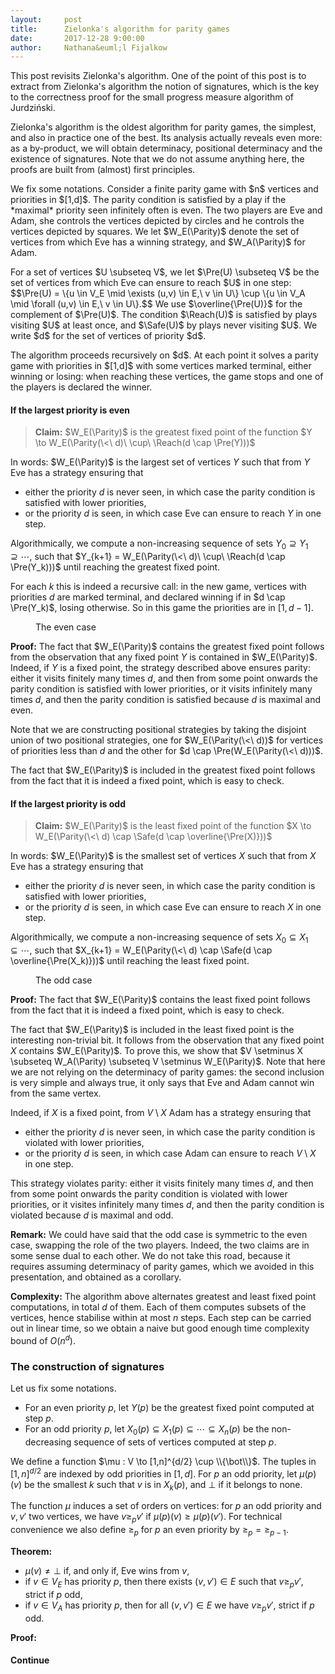 ```yaml
---
layout:     post
title:      Zielonka's algorithm for parity games
date:       2017-12-28 9:00:00
author:     Nathana&euml;l Fijalkow
---
```


<script type="text/x-mathjax-config">
MathJax.Hub.Config({
  TeX: {
    Macros: {
      G: "{\\mathcal{G}}",
      VE: "{V_E}",
      Parity: "{\\mathrm{Parity}}",
      Pre: "{\\mathrm{Pre}}",
      Reach: "{\\mathrm{Reach}}",
      Safe: "{\\mathrm{Safe}}",
      LFP: "{\\mathrm{LFP}}",
      GFP: "{\\mathrm{GFP}}",
      N: "{\\mathbb{N}}",
      nN: "{_{n \\in \\mathbb{N}}}",
      priority: "{\\{1,\\ldots,d\\}}",
    }
  }
});
</script>

<p class="intro"><span class="dropcap">T</span>his post revisits Zielonka's algorithm.
One of the point of this post is to extract from Zielonka's algorithm the notion of signatures, which is the key to the correctness proof for 
the small progress measure algorithm of Jurdzi&#324;ski.</p>

<p>Zielonka's algorithm is the oldest algorithm for parity games, the simplest, and also in practice one of the best.
Its analysis actually reveals even more: as a by-product, we will obtain determinacy, positional determinacy and the existence of signatures.
Note that we do not assume anything here, the proofs are built from (almost) first principles.</p>

<p>We fix some notations. Consider a finite parity game with $n$ vertices and priorities in $[1,d]$.
The parity condition is satisfied by a play if the *maximal* priority seen infinitely often is even.
The two players are Eve and Adam, she controls the vertices depicted by circles and he controls the vertices depicted by squares.
We let $W_E(\Parity)$ denote the set of vertices from which Eve has a winning strategy, and $W_A(\Parity)$ for Adam.</p>

<p>For a set of vertices $U \subseteq V$, we let $\Pre(U) \subseteq V$ be the set of vertices from which Eve can ensure to reach $U$ in one step:
$$\Pre(U) = \{u \in V_E \mid \exists (u,v) \in E,\ v \in U\} \cup \{u \in V_A \mid \forall (u,v) \in E,\ v \in U\}.$$
We use $\overline{\Pre(U)}$ for the complement of $\Pre(U)$.
The condition $\Reach(U)$ is satisfied by plays visiting $U$ at least once, and $\Safe(U)$ by plays never visiting $U$.
We write $d$ for the set of vertices of priority $d$.</p>

<p>The algorithm proceeds recursively on $d$.
At each point it solves a parity game with priorities in $[1,d]$ with some vertices marked terminal, either winning or losing:
when reaching these vertices, the game stops and one of the players is declared the winner.</p>

#### If the largest priority is even

> **Claim:** 
$W_E(\Parity)$ is the greatest fixed point of the function $Y \to W_E(\Parity(\<\ d)\ \cup\ \Reach(d \cap \Pre(Y)))$

In words: $W_E(\Parity)$ is the largest set of vertices $Y$ such that from $Y$ Eve has a strategy ensuring that 
* either the priority $d$ is never seen, in which case the parity condition is satisfied with lower priorities,
* or the priority $d$ is seen, in which case Eve can ensure to reach $Y$ in one step.

Algorithmically, we compute a non-increasing sequence of sets $Y_0 \supseteq Y_1 \supseteq \cdots$,
such that $Y_{k+1} = W_E(\Parity(\<\ d)\ \cup\ \Reach(d \cap \Pre(Y_k)))$ until reaching the greatest fixed point.

For each $k$ this is indeed a recursive call: in the new game, vertices with priorities $d$ are marked terminal, and declared
winning if in $d \cap \Pre(Y_k)$, losing otherwise. So in this game the priorities are in $[1,d-1]$.

<figure>
	<img src="{{ '/images/parity_even.svg' | prepend: site.baseurl }}" alt=""> 
	<figcaption>The even case</figcaption>
</figure>

**Proof:**
The fact that $W_E(\Parity)$ contains the greatest fixed point follows from the observation that any fixed point $Y$ is contained in $W_E(\Parity)$.
Indeed, if $Y$ is a fixed point, the strategy described above ensures parity: either it visits finitely many times $d$,
and then from some point onwards the parity condition is satisfied with lower priorities, or it visits infinitely many times $d$,
and then the parity condition is satisfied because $d$ is maximal and even.

Note that we are constructing positional strategies by taking the disjoint union of two positional strategies,
one for $W_E(\Parity(\<\ d))$ for vertices of priorities less than $d$ and the other for $d \cap \Pre(W_E(\Parity(\<\ d)))$.

The fact that $W_E(\Parity)$ is included in the greatest fixed point follows from the fact that it is indeed a fixed point,
which is easy to check.

#### If the largest priority is odd

> **Claim:** 
$W_E(\Parity)$ is the least fixed point of the function $X \to W_E(\Parity(\<\ d) \cap \Safe(d \cap \overline{\Pre(X)}))$

In words: $W_E(\Parity)$ is the smallest set of vertices $X$ such that from $X$ Eve has a strategy ensuring that 
* either the priority $d$ is never seen, in which case the parity condition is satisfied with lower priorities,
* or the priority $d$ is seen, in which case Eve can ensure to reach $X$ in one step.

Algorithmically, we compute a non-increasing sequence of sets $X_0 \subseteq X_1 \subseteq \cdots$,
such that $X_{k+1} = W_E(\Parity(\<\ d) \cap \Safe(d \cap \overline{\Pre(X_k)}))$ until reaching the least fixed point.

<figure>
	<img src="{{ '/images/parity_odd.svg' | prepend: site.baseurl }}" alt=""> 
	<figcaption>The odd case</figcaption>
</figure>

**Proof:**
The fact that $W_E(\Parity)$ contains the least fixed point follows from the fact that it is indeed a fixed point,
which is easy to check.

The fact that $W_E(\Parity)$ is included in the least fixed point is the interesting non-trivial bit.
It follows from the observation that any fixed point $X$ contains $W_E(\Parity)$.
To prove this, we show that $V \setminus X \subseteq W_A(\Parity) \subseteq V \setminus W_E(\Parity)$.
Note that here we are not relying on the determinacy of parity games: the second inclusion is very simple and always true,
it only says that Eve and Adam cannot win from the same vertex.

Indeed, if $X$ is a fixed point, from $V \setminus X$ Adam has a strategy ensuring that
* either the priority $d$ is never seen, in which case the parity condition is violated with lower priorities,
* or the priority $d$ is seen, in which case Adam can ensure to reach $V \setminus X$ in one step.

This strategy violates parity: either it visits finitely many times $d$,
and then from some point onwards the parity condition is violated with lower priorities, 
or it visites infinitely many times $d$, and then the parity condition is violated because $d$ is maximal and odd.

**Remark:**
We could have said that the odd case is symmetric to the even case, swapping the role of the two players.
Indeed, the two claims are in some sense dual to each other.
We do not take this road, because it requires assuming determinacy of parity games, which we avoided in this presentation,
and obtained as a corollary.

**Complexity:**
The algorithm above alternates greatest and least fixed point computations, in total $d$ of them.
Each of them computes subsets of the vertices, hence stabilise within at most $n$ steps.
Each step can be carried out in linear time, so we obtain a naive but good enough time complexity bound of $O(n^d)$.

### The construction of signatures

Let us fix some notations. 
* For an even priority $p$, let $Y(p)$ be the greatest fixed point computed at step $p$.
* For an odd priority $p$, let $X_0(p) \subseteq X_1(p) \subseteq \cdots \subseteq X_n(p)$ be the non-decreasing sequence of sets of vertices computed at step $p$.

We define a function $\mu : V \to [1,n]^{d/2} \cup \\{\bot\\}$.
The tuples in $[1,n]^{d/2}$ are indexed by odd priorities in $[1,d]$.
For $p$ an odd priority, let $\mu(p)(v)$ be the smallest $k$ such that $v$ is in $X_k(p)$, and $\bot$ if it belongs to none.

The function $\mu$ induces a set of orders on vertices: for $p$ an odd priority and $v,v'$ two vertices, we have $v \ge_p v'$ if
$\mu(p)(v) \ge \mu(p)(v')$. For technical convenience we also define $\ge_p$ for $p$ an even priority by $\ge_p = \ge_{p-1}$.

**Theorem:**
* $\mu(v) \neq \bot$ if, and only if, Eve wins from $v$,
* if $v \in V_E$ has priority $p$, then there exists $(v,v') \in E$ such that $v \ge_p v'$, strict if $p$ odd,
* if $v \in V_A$ has priority $p$, then for all $(v,v') \in E$ we have $v \ge_p v'$, strict if $p$ odd.

**Proof:**
#### Continue
